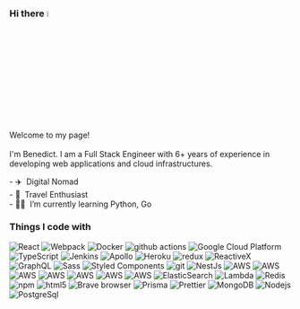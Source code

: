 
### Hi there <a href="https://www.gautamkrishnar.com/"><img src="https://media.giphy.com/media/hvRJCLFzcasrR4ia7z/giphy.gif" width="5%"></a>
<p>Welcome to my page! </br></br> I'm Benedict. I am a Full Stack Engineer with 6+ years of experience in developing web applications and cloud infrastructures. </br> </p>
<p>
  - ✈️ &nbsp;Digital Nomad
  </br>
  - 🌊 &nbsp;Travel Enthusiast
  </br>
  - 👨‍💻 &nbsp;I’m currently learning Python, Go
</p>
<h3>Things I code with</h3>
<p>
  <img alt="React" src="https://img.shields.io/badge/-React-45b8d8?style=flat-square&logo=react&logoColor=white" />
  <img alt="Webpack" src="https://img.shields.io/badge/-Webpack-8DD6F9?style=flat-square&logo=webpack&logoColor=white" /> 
  <img alt="Docker" src="https://img.shields.io/badge/-Docker-46a2f1?style=flat-square&logo=docker&logoColor=white" />
  <img alt="github actions" src="https://img.shields.io/badge/-Github_Actions-2088FF?style=flat-square&logo=github-actions&logoColor=white" />
  <img alt="Google Cloud Platform" src="https://img.shields.io/badge/-Google_Cloud_Platform-1a73e8?style=flat-square&logo=google-cloud&logoColor=white" />
  <img alt="TypeScript" src="https://img.shields.io/badge/-TypeScript-007ACC?style=flat-square&logo=typescript&logoColor=white" />
  <img alt="Jenkins" src="https://img.shields.io/badge/-Jenkins-D24939?style=flat-square&logo=jenkins&logoColor=white" />
  <img alt="Apollo" src="https://img.shields.io/badge/-Apollo%20GraphQL-311C87?style=flat-square&logo=apollo-graphql&logoColor=white" />
  <img alt="Heroku" src="https://img.shields.io/badge/-Heroku-430098?style=flat-square&logo=heroku&logoColor=white" />
  <img alt="redux" src="https://img.shields.io/badge/-Redux-764ABC?style=flat-square&logo=redux&logoColor=white" />
  <img alt="ReactiveX" src="https://img.shields.io/badge/-RxJs-B7178C?style=flat-square&logo=reactivex&logoColor=white" />
  <img alt="GraphQL" src="https://img.shields.io/badge/-GraphQL-E10098?style=flat-square&logo=graphql&logoColor=white" />
  <img alt="Sass" src="https://img.shields.io/badge/-Sass-CC6699?style=flat-square&logo=sass&logoColor=white" />
  <img alt="Styled Components" src="https://img.shields.io/badge/-Styled_Components-db7092?style=flat-square&logo=styled-components&logoColor=white" />
  <img alt="git" src="https://img.shields.io/badge/-Git-F05032?style=flat-square&logo=git&logoColor=white" />
  <img alt="NestJs" src="https://img.shields.io/badge/-NestJs-ea2845?style=flat-square&logo=nestjs&logoColor=white" />
  <img alt="AWS" src="https://img.shields.io/badge/-AWS-FF4E00?style=flat-square&logo=amazonaws&logoColor=white" />
  <img alt="AWS" src="https://img.shields.io/badge/-S3-569A31?style=flat-square&logo=amazons3&logoColor=white" />
  <img alt="AWS" src="https://img.shields.io/badge/-Route 53-8C4FFF?style=flat-square&logo=amazonroute53&logoColor=white" />
  <img alt="AWS" src="https://img.shields.io/badge/-ECS-FF9900?style=flat-square&logo=amazonecs&logoColor=white" />
  <img alt="AWS" src="https://img.shields.io/badge/-Cognito-DD344C?style=flat-square&logo=amazoncognito&logoColor=white" />
  <img alt="AWS" src="https://img.shields.io/badge/-SES-DD344C?style=flat-square&logo=amazonsimpleemailservice&logoColor=white" />
  <img alt="AWS" src="https://img.shields.io/badge/-EC2-FF9900?style=flat-square&logo=amazonec2&logoColor=white" />
  <img alt="ElasticSearch" src="https://img.shields.io/badge/-elasticsearch-005571?style=flat-square&logo=elasticsearch&logoColor=white" />
  <img alt="Lambda" src="https://img.shields.io/badge/-Lambda-FF9900?style=flat-square&logo=awslambda&logoColor=white" />
  <img alt="Redis" src="https://img.shields.io/badge/-Redis-DC382D?style=flat-square&logo=redis&logoColor=white" />
  <img alt="npm" src="https://img.shields.io/badge/-NPM-CB3837?style=flat-square&logo=npm&logoColor=white" />
  <img alt="html5" src="https://img.shields.io/badge/-HTML5-E34F26?style=flat-square&logo=html5&logoColor=white" />
  <img alt="Brave browser" src="https://img.shields.io/badge/-Brave_Browser-FB542B?style=flat-square&logo=brave&logoColor=white" />
  <img alt="Prisma" src="https://img.shields.io/badge/-Prisma-EC4A3F?style=flat-square&logo=prisma&logoColor=white" />
  <img alt="Prettier" src="https://img.shields.io/badge/-Prettier-F7B93E?style=flat-square&logo=prettier&logoColor=white" />
  <img alt="MongoDB" src="https://img.shields.io/badge/-MongoDB-13aa52?style=flat-square&logo=mongodb&logoColor=white" />
  <img alt="Nodejs" src="https://img.shields.io/badge/-Nodejs-43853d?style=flat-square&logo=Node.js&logoColor=white" />
  <img alt="PostgreSql" src="https://img.shields.io/badge/-Postgresql-4169E1?style=flat-square&logo=postgresql&logoColor=white" />
</p>
